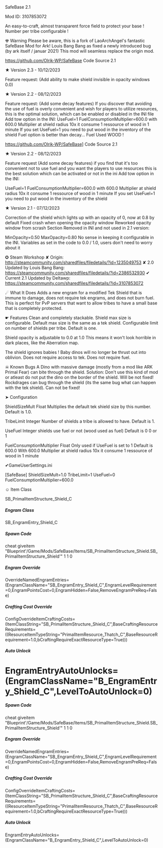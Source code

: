 SafeBase 2.1

Mod ID: 3107853072

An easy-to-craft, almost transparent force field to protect your base ! Number per tribe configurable !

☢ Warning
Please be aware, this is a fork of LaoArchAngel's fantastic SafeBase Mod for Ark! Louis Bang Bang as fixed a newly introduced bug (by ark itself / januar 2021) This mod will seamless replace the origin mod.

https://github.com/Olrik-WP/SafeBase Code Source 2.1

★ Version 2.3 - 10/12/2023

Feature request: (Add ability to make shield invisible in opacity windows 0.0)

★ Version 2.2 - 08/12/2023

Feature request: (Add some decay features)
If you discover that avoiding the use of fuel is overly convenient and wish for players to utilize resources, this is the optimal solution, which can be enabled or disabled in the INI file
Add tow option in the INI:
UseFuel=1
FuelConsumptionMultiplier=600.0
with 600.0 Multiplier at shield radius 10x it consume 1 ressource of wood in 1 minute
If you set UseFuel=1 you need to put wood in the inventory of the shield
Fuel option is better than decay...
Fuel Used WOOD !

https://github.com/Olrik-WP/SafeBase] Code Source 2.1

★ Version 2.2 - 08/12/2023

Feature request (Add some decay features) 
if you find that it's too convenient not to use fuel and you want the players to use resources this is the best solution which can be activated or not in the ini
Add tow option in the INI:

UseFuel=1 
FuelConsumptionMultiplier=600.0 
with 600.0 Multiplier at shield radius 10x it consume 1 ressource of wood in 1 minute
If you set UseFuel=1 you need to put wood in the inventory of the shield

★ Version 2.1 - 07/12/2023

Correction of the shield which lights up with an opacity of 0, now at 0.8 by default
Fixed crash when opening the opacity window
Reworked opacity window from scrash
Section Removed in INI and not used in 2.1 version:

MinOpacity=0.50
MaxOpacity=0.80
No sense in keeping it configurable in the INI. Variables as set in the code to 0.0 / 1.0, users don't need to worry about it

✪ Steam Workshop
✘ Origin:
 http://steamcommunity.com/sharedfiles/filedetails/?id=1235049753
✘ 2.0 Updated by Louis Bang Bang:
 https://steamcommunity.com/sharedfiles/filedetails/?id=2386532930
✔ Current 2.1 Updated by Deltawp:
 https://steamcommunity.com/sharedfiles/filedetails/?id=3107853072

☄ What It Does
Adds a new engram for a modified Tek Shield that is immune to damage, does not require tek engrams, and does not burn fuel. This is perfect for PvP servers that want to allow tribes to have a small base that is completely protected.

☛ Features
Clean and completely stackable.
Shield max size is configurable. Default max size is the same as a tek shield.
Configurable limit on number of shields per tribe. Default is one.

Shield opacity is adjustable to 0.0 at 1.0 This means it won't look horrible in dark places, like the Aberration map.

The shield ignores babies ! Baby dinos will no longer be thrust out into oblivion.
Does not require access to tek.
Does not require fuel.

☠ Known Bugs
A Dino with massive damage (mostly from a mod like ARK Primal Fear) can bite through the shield. Solution: Don't use this kind of mod or atleast do not put the dino on the border of the shield. Will be not fixed!
Rockdrages can bug through the shield (its the same bug what can happen with the tek shield). Can not be fixed!

➤ Configuration

ShieldSizeMult
Float
Multiplies the default tek shield size by this number.
Default is 1.0.

TribeLimit
Integer
Number of shields a tribe is allowed to have.
Default is 1.

UseFuel
Integer
shields use fuel or not (wood used as fuel)
Default is 0
0 or 1


FuelConsumptionMultiplier
Float
Only used if UseFuel is set to 1
Default is 600.0
With 600.0 Multiplier at shield radius 10x it consume 1 ressource of wood in 1 minute


✔GameUserSettings.ini

[SafeBase]
ShieldSizeMult=1.0
TribeLimit=1
UseFuel=0
FuelConsumptionMultiplier=600.0


☺ Item Class

SB_PrimalItemStructure_Shield_C

##### Engram Class
SB_EngramEntry_Shield_C

##### Spawn Code
cheat giveitem "Blueprint'/Game/Mods/SafeBase/Items/SB_PrimalItemStructure_Shield.SB_PrimalItemStructure_Shield'" 1 1 0

##### Engram Override
OverrideNamedEngramEntries=(EngramClassName="SB_EngramEntry_Shield_C",EngramLevelRequirement=0,EngramPointsCost=0,EngramHidden=False,RemoveEngramPreReq=False)

##### Crafting Cost Override
ConfigOverrideItemCraftingCosts=(ItemClassString="SB_PrimalItemStructure_Shield_C",BaseCraftingResourceRequirements=((ResourceItemTypeString="PrimalItemResource_Thatch_C",BaseResourceRequirement=1.0,bCraftingRequireExactResourceType=True)))

##### Auto Unlock
EngramEntryAutoUnlocks=(EngramClassName="B_EngramEntry_Shield_C",LevelToAutoUnlock=0)
=======

##### Spawn Code
cheat giveitem "Blueprint'/Game/Mods/SafeBase/Items/SB_PrimalItemStructure_Shield.SB_PrimalItemStructure_Shield'" 1 1 0

##### Engram Override
OverrideNamedEngramEntries=(EngramClassName="SB_EngramEntry_Shield_C",EngramLevelRequirement=0,EngramPointsCost=0,EngramHidden=False,RemoveEngramPreReq=False)

##### Crafting Cost Override
ConfigOverrideItemCraftingCosts=(ItemClassString="SB_PrimalItemStructure_Shield_C",BaseCraftingResourceRequirements=((ResourceItemTypeString="PrimalItemResource_Thatch_C",BaseResourceRequirement=1.0,bCraftingRequireExactResourceType=True)))

##### Auto Unlock
EngramEntryAutoUnlocks=(EngramClassName="B_EngramEntry_Shield_C",LevelToAutoUnlock=0)
